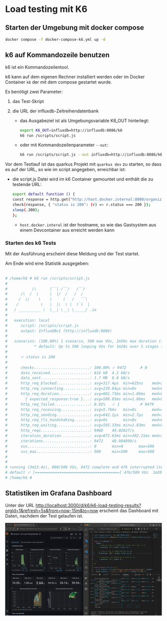 # Load testing mit K6

## Starten der Umgebung mit docker compose

```bash
docker compose -f docker-compose-k6.yml up -d
```

## k6 auf Kommandozeile benutzen

k6 ist ein Kommandozeilentool.

k6 kann auf dem eigenen Rechner installiert werden oder im Docker Container `k6` der mit dem compose gestartet wurde.

Es benötigt zwei Parameter:

1. das Test-Skript
1. die URL der influxdb-Zeitreihendatenbank

   - das Ausgabeziel ist als Umgebungsvariable K6_OUT hinterlegt:
        ```bash
        export K6_OUT=influxdb=http://influxdb:8086/k6
        k6 run /scripts/script.js
        ```

   - oder mit Kommandozeilenparameter `--out`:

        ```bash
        k6 run /scripts/script.js --out influxdb=http://influxdb:8086/k6
        ```

Vor dem Testlauf ist das quarkus Projekt mit `quarkus dev` zu starten, so dass es auf der URL, so wie im script angegeben, erreichbar ist:

- die script.js Datei wird im k6 Container gemountet und enthält die zu testende URL:

    ```bash
    export default function () {
    const response = http.get("http://host.docker.internal:8080/organizations?_pagesize=100&beschreibung=GetPaginated", {headers: {Accepts: "application/json"}});
    check(response, { "status is 200": (r) => r.status === 200 });
    sleep(.300);
    };
    ```

   - `host.docker.interal` ist der hostname, so wie das Gastsystem aus einem Devcontainer aus erreicht werden kann


### Starten des k6 Tests

Mit der Ausführung erscheint diese Meldung und der Test startet.

Am Ende wird eine Statistik ausgegeben:
```bash

# /home/k6 # k6 run /scripts/script.js
#
#           /\      |‾‾| /‾‾/   /‾‾/
#      /\  /  \     |  |/  /   /  /
#     /  \/    \    |     (   /   ‾‾\
#    /          \   |  |\  \ |  (‾)  |
#   / __________ \  |__| \__\ \_____/ .io
#
#   execution: local
#      script: /scripts/script.js
#      output: InfluxDBv1 (http://influxdb:8086)
#
#   scenarios: (100.00%) 1 scenario, 500 max VUs, 1m50s max duration (incl. graceful stop):
#            * default: Up to 500 looping VUs for 1m20s over 5 stages (gracefulRampDown: 30s, gracefulStop: 30s)
#
#      ✓ status is 200
#
#      checks.........................: 100.00% ✓ 9472      ✗ 0
#      data_received..................: 816 kB  4.2 kB/s
#      data_sent......................: 1.7 MB  8.8 kB/s
#      http_req_blocked...............: avg=317.4µs  min=625ns    med=3µs      max=245.03ms p(90)=8.12µs  p(95)=18.75µs
#      http_req_connecting............: avg=229.64µs min=0s       med=0s       max=244.96ms p(90)=0s      p(95)=0s
#      http_req_duration..............: avg=601.73ms min=1.86ms   med=9.68ms   max=2m10s    p(90)=1.23s   p(95)=3.68s
#        { expected_response:true }...: avg=588.05ms min=1.86ms   med=9.68ms   max=46.26s   p(90)=1.23s   p(95)=3.68s
#      http_req_failed................: 0.01%   ✓ 1         ✗ 9479
#      http_req_receiving.............: avg=5.76ms   min=0s       med=44.72µs  max=9.11s    p(90)=161.8µs p(95)=492.29µs
#      http_req_sending...............: avg=642.2µs  min=2.7µs    med=13.2µs   max=602.33ms p(90)=48.42µs p(95)=101.04µs
#      http_req_tls_handshaking.......: avg=0s       min=0s       med=0s       max=0s       p(90)=0s      p(95)=0s
#      http_req_waiting...............: avg=595.33ms min=1.83ms   med=9.59ms   max=2m10s    p(90)=1.22s   p(95)=3.68s
#      http_reqs......................: 9480    49.02627/s
#      iteration_duration.............: avg=872.63ms min=302.21ms med=310.52ms max=28.09s   p(90)=1.55s   p(95)=3.9s
#      iterations.....................: 9472    48.984898/s
#      vus............................: 0       min=0       max=500
#      vus_max........................: 500     min=500     max=500
#
#
# running (3m13.4s), 000/500 VUs, 9472 complete and 476 interrupted iterations
# default ✓ [======================================] 476/500 VUs  1m20s
# /home/k6 #

```

## Statistiken im Grafana Dashboard

Unter der URL [http://localhost:3000/d/k6/k6-load-testing-results?orgId=1&refresh=5s&from=now-15m&to=now]() erscheint das Dashboard mit Daten, nachdem der Test gelaufen ist.

![Alt text](src/main/grafana/screenshot1.png)
